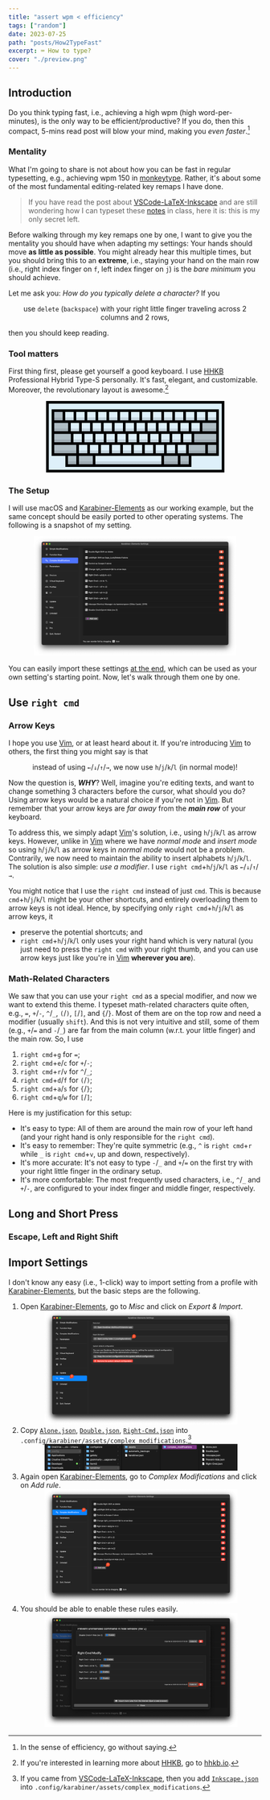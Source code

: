 ```yaml
---
title: "assert wpm < efficiency"
tags: ["random"]
date: 2023-07-25
path: "posts/How2TypeFast"
excerpt: ⌨️ How to type?
cover: "./preview.png"
---
```


## Introduction

Do you think typing fast, i.e., achieving a high wpm (high word-per-minutes), is the only way to be efficient/productive? If you do, then this compact, 5-mins read post will blow your mind, making you *even faster*.[^1]

[^1]: In the sense of efficiency, go without saying.

### Mentality

What I'm going to share is not about how you can be fast in regular typesetting, e.g., achieving wpm 150 in [monkeytype](https://monkeytype.com). Rather, it's about some of the most fundamental editing-related key remaps I have done.

> If you have read the post about [VSCode-LaTeX-Inkscape](./VSCode-LaTeX-Inkscape) and are still wondering how I can typeset these [notes](./Notes) in class, here it is: this is my only secret left.

Before walking through my key remaps one by one, I want to give you the mentality you should have when adapting my settings: Your hands should move **as little as possible**. You might already hear this multiple times, but you should bring this to an **extreme**, i.e., staying your hand on the main row (i.e., right index finger on `f`, left index finger on `j`) is the *bare minimum* you should achieve.

Let me ask you: *How do you typically delete a character?* If you

<p style="text-align: center;">use <code>delete</code> (<code>backspace</code>) with your right little finger traveling across 2 columns and 2 rows,</p>

then you should keep reading.

### Tool matters

First thing first, please get yourself a good keyboard. I use [HHKB](https://happyhackingkb.com/) Professional Hybrid Type-S personally. It's fast, elegant, and customizable. Moreover, the revolutionary layout is awesome.[^hhkb]

<div align="center">
	<img src="figures/hhkb.png"/>
</div>

[^hhkb]: If you're interested in learning more about [HHKB](https://happyhackingkb.com/), go to [hhkb.io](https://hhkb.io).

### The Setup

I will use macOS and [Karabiner-Elements](https://karabiner-elements.pqrs.org/) as our working example, but the same concept should be easily ported to other operating systems. The following is a snapshot of my setting.

<div align="center">
	<img width="80%" src="figures/Karabiner-Elements.png"/>
</div>

You can easily import these settings [at the end](#import-settings), which can be used as your own setting's starting point. Now, let's walk through them one by one.

## Use `right cmd`

### Arrow Keys

I hope you use [Vim](https://www.vim.org/), or at least heard about it. If you're introducing [Vim](https://www.vim.org/) to others, the first thing you might say is that

<p style="text-align: center;">instead of using <code>←</code>/<code>↓</code>/<code>↑</code>/<code>→</code>, we now use <code>h</code>/<code>j</code>/<code>k</code>/<code>l</code> (in normal mode)!</p>

Now the question is, ***WHY***? Well, imagine you're editing texts, and want to change something 3 characters before the cursor, what should you do? Using arrow keys would be a natural choice if you're not in [Vim](https://www.vim.org/). But remember that your arrow keys are *far away* from the ***main row*** of your keyboard.

To address this, we simply adapt [Vim](https://www.vim.org/)'s solution, i.e., using `h`/`j`/`k`/`l` as arrow keys. However, unlike in [Vim](https://www.vim.org/) where we have *normal mode* and *insert mode* so using `h`/`j`/`k`/`l` as arrow keys in *normal mode* would not be a problem. Contrarily, we now need to maintain the ability to insert alphabets `h`/`j`/`k`/`l`. The solution is also simple: *use a modifier*. I use `right cmd`+`h`/`j`/`k`/`l` as `←`/`↓`/`↑`/`→`.

You might notice that I use the `right cmd` instead of just `cmd`. This is because `cmd`+`h`/`j`/`k`/`l` might be your other shortcuts, and entirely overloading them to arrow keys is not ideal. Hence, by specifying only `right cmd`+`h`/`j`/`k`/`l` as arrow keys, it

- preserve the potential shortcuts; and
- `right cmd`+`h`/`j`/`k`/`l` only uses your right hand which is very natural (you just need to press the `right cmd` with your right thumb, and you can use arrow keys just like you're in [Vim](https://www.vim.org/) **wherever you are**).

### Math-Related Characters

We saw that you can use your `right cmd` as a special modifier, and now we want to extend this theme. I typeset math-related characters quite often, e.g., `=`, `+`/`-`, `^`/`_`, `(`/`)`, `[`/`]`, and `{`/`}`. Most of them are on the top row and need a modifier (usually `shift`). And this is not very intuitive and still, some of them (e.g., `+`/`=` and `-`/`_`) are far from the main column (w.r.t. your little finger) and the main row. So, I use

1. `right cmd`+`g` for `=`;
2. `right cmd`+`e`/`c` for `+`/`-`;
3. `right cmd`+`r`/`v` for `^`/`_`;
4. `right cmd`+`d`/`f` for `(`/`)`;
5. `right cmd`+`a`/`s` for `{`/`}`;
6. `right cmd`+`q`/`w` for `[`/`]`;

Here is my justification for this setup:

- It's easy to type: All of them are around the main row of your left hand (and your right hand is only responsible for the `right cmd`).
- It's easy to remember: They're quite symmetric (e.g., `^` is `right cmd`+`r` while `_` is `right cmd`+`v`, up and down, respectively).
- It's more accurate: It's not easy to type `-`/`_` and `+`/`=` on the first try with your right little finger in the ordinary setup.
- It's more comfortable: The most frequently used characters, i.e., `^`/`_` and `+`/`-`, are configured to your index finger and middle finger, respectively.

## Long and Short Press

### Escape, Left and Right Shift

## Import Settings

I don't know any easy (i.e., 1-click) way to import setting from a profile with [Karabiner-Elements](https://karabiner-elements.pqrs.org/), but the basic steps are the following.

1. Open [Karabiner-Elements](https://karabiner-elements.pqrs.org/), go to *Misc* and click on *Export & Import*.
    <div align="center">
		<img width="80%" src="figures/sourcecode-1.png"/>
	</div>
2. Copy [`Alone.json`](./How2TypeFast/Alone.json), [`Double.json`](./How2TypeFast/Double.json), [`Right-Cmd.json`](./How2TypeFast/Right-Cmd.json) into `.config/karabiner/assets/complex_modifications`.[^2]
    <div align="center">
		<img width="80%" src="figures/sourcecode-2.png"/>
	</div>
3. Again open [Karabiner-Elements](https://karabiner-elements.pqrs.org/), go to *Complex Modifications* and click on *Add rule*.
	<div align="center">
		<img width="80%" src="figures/sourcecode-3.png"/>
	</div>
4. You should be able to enable these rules easily.
	<div align="center">
		<img width="80%" src="figures/sourcecode-4.png"/>
	</div>

[^2]: If you came from [VSCode-LaTeX-Inkscape](./VSCode-LaTeX-Inkscape#karabiner-elements), then you add [`Inkscape.json`](./How2TypeFast/Inkscape.json) into `.config/karabiner/assets/complex_modifications`.
